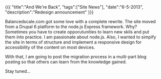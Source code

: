 {{{
    "title":"And We're Back",
    "tags":["Site News"],
    "date":"6-5-2013",
    "description":"Redesign announcement"
}}}

Balancedscale.com got some love with a complete rewrite.  The site moved from a Drupal 6 platform
to the node.js Express framework.  Why?  Sometimes you have to create opporutunities 
to learn new skils and put them into practice.  I am passionate about node.js.
Also, I wanted to simpify the site in terms of structure and implement
a responsive design for accessibility of the content on most devices.

With that, I am going to post the migration process in a multi-part blog posting so 
that others can learn from the knowledge gained.

Stay tuned...
